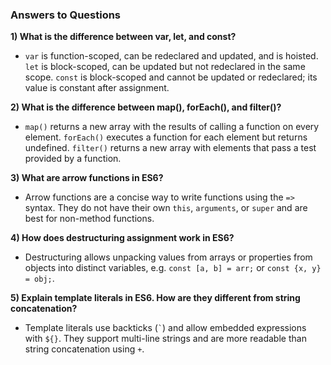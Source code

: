 ### Answers to Questions

**1) What is the difference between var, let, and const?**
- `var` is function-scoped, can be redeclared and updated, and is hoisted. `let` is block-scoped, can be updated but not redeclared in the same scope. `const` is block-scoped and cannot be updated or redeclared; its value is constant after assignment.

**2) What is the difference between map(), forEach(), and filter()?**
- `map()` returns a new array with the results of calling a function on every element. `forEach()` executes a function for each element but returns undefined. `filter()` returns a new array with elements that pass a test provided by a function.

**3) What are arrow functions in ES6?**
- Arrow functions are a concise way to write functions using the `=>` syntax. They do not have their own `this`, `arguments`, or `super` and are best for non-method functions.

**4) How does destructuring assignment work in ES6?**
- Destructuring allows unpacking values from arrays or properties from objects into distinct variables, e.g. `const [a, b] = arr;` or `const {x, y} = obj;`.

**5) Explain template literals in ES6. How are they different from string concatenation?**
- Template literals use backticks (`` ` ``) and allow embedded expressions with `${}`. They support multi-line strings and are more readable than string concatenation using `+`.
